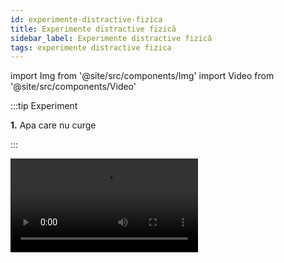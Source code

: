 ```yaml
---
id: experimente-distractive-fizica
title: Experimente distractive fizică
sidebar_label: Experimente distractive fizică
tags: experimente distractive fizica
---
```



import Img from '@site/src/components/Img'
import Video from '@site/src/components/Video'




:::tip Experiment

**1.** Apa care nu curge

:::

<Video src="https://www.youtube.com/embed/od8vK-hJ-f8" />


<br></br>
<br></br>


:::tip Experiment

**2.** La pescuit de gheaţă

:::

<Video src="https://www.youtube.com/embed/X_umcecHXVk" />


<br></br>
<br></br>



:::tip Experiment

**3.** De ce mingea de ping pong nu cade?

:::

<Video src="https://www.youtube.com/embed/QU78b8UwkTs" />


<br></br>
<br></br>


:::tip Experiment

**4.** Tensiunea superficială la o peliculă de săpun

:::

<Video src="https://www.youtube.com/embed/YhTE9HvaNQA" />


<br></br>
<br></br>



:::tip Experiment

**5.** Stratificarea lichidelor

:::

<Video src="https://www.youtube.com/embed/BzPcjfDrzkI" />


<br></br>
<br></br>



:::tip Experiment

**6.** Cum pot scădea temperatura gheţii

:::

<Video src="https://www.youtube.com/embed/pnoGx5wXm0Q" />


<br></br>
<br></br>



:::tip Experiment

**7.** Are flacăra umbră ?

:::

<Video src="https://www.youtube.com/embed/2dUuyzdhr3c" />


<br></br>
<br></br>



:::tip Experiment

**8.** Apa care nu se amestecă!

:::

<Video src="https://www.youtube.com/embed/OSpLxDW64n0" />


<br></br>
<br></br>



:::tip Experiment

**9.** Apa care nu curge din punga strapunsa cu creionul

:::

<Video src="https://www.youtube.com/embed/ARW4XdKgVGY" />


<br></br>
<br></br>


:::tip Experiment

**10.** Apăsarea aerului de sus în jos.

:::

<Video src="https://www.youtube.com/embed/JfvQd1CGbYw" />


<br></br>
<br></br>


:::tip Experiment

**11.** Culori care se amestecă singure  - partea 1!

:::

<Video src="https://www.youtube.com/embed/hSlYV1wUZHU" />


<br></br>
<br></br>



:::tip Experiment

**12.** Culori care se amestecă singure  - partea 2!

:::

<Video src="https://www.youtube.com/embed/K_Ve0NB62xc" />


<br></br>
<br></br>



:::tip Experiment

**13.** Cum fuge murdăria de săpun.

:::

<Video src="https://www.youtube.com/embed/1pMV0Kcb-yk" />


<br></br>
<br></br>


:::tip Experiment

**14.** Coloranţii fug de săpun?

:::

<Video src="https://www.youtube.com/embed/9FY4Rw2MlyM" />


<br></br>
<br></br>


:::tip Experiment

**15.** Eclipsa de Soare

:::

<Video src="https://www.youtube.com/embed/axrDHFuaJHQ" />


<br></br>
<br></br>


:::tip Experiment

**16.** Eclipsa de Luna

:::

<Video src="https://www.youtube.com/embed/d-E29zpyKcU" />


<br></br>
<br></br>


:::tip Experiment

**17.** Cum putem face să dispară un pahar mic într-unul mare.

:::

<Video src="https://www.youtube.com/embed/sK1vHtHXdl0" />


<br></br>
<br></br>

:::tip Experiment

**18.** Pelicula de săpun, un adevarat curcubeu.

:::

<Video src="https://www.youtube.com/embed/8wCI7AnN3U0" />


<br></br>
<br></br>


:::tip Experiment

**19.** Balonul cu apă pus în flacără face bum sau nu?

:::

<Video src="https://www.youtube.com/embed/UxFlAVvUCAg" />


<br></br>
<br></br>


:::tip Experiment

**20.** Dopul propulsat de hidrogen. Atentie, imagini care va pot afecta emotional!

:::

<Video src="https://www.youtube.com/embed/Ox7t2W6qVQw" />


<br></br>
<br></br>




:::tip Experiment

**21.** Anestezia locală sau cum poţi scăpa de durerea de cap fără medicamente

:::

<Video src="https://www.youtube.com/embed/TElVhr1s_x8" />


<br></br>
<br></br>





:::tip Experiment

**22.** Anomalia apei!

:::

<Video src="https://www.youtube.com/embed/mZyILFmP0UI" />


<br></br>
<br></br>


:::tip Experiment

**23.** Cine roteşte spirala?

:::

<Video src="https://www.youtube.com/embed/MFZ7P2GeXpo" />


<br></br>
<br></br>



:::tip Experiment

**24.** Focul rece?

:::

<Video src="https://www.youtube.com/embed/WtH5Dq7lV9s" />


<br></br>
<br></br>
